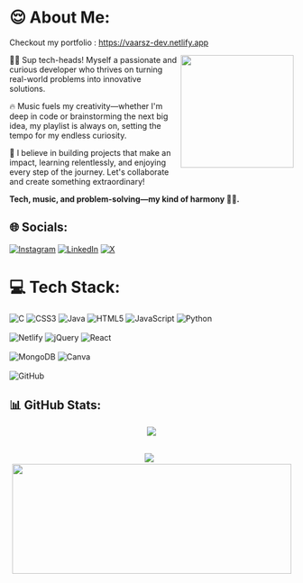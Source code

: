 # 😌 About Me:

<p>Checkout my portfolio : <a href="https://vaarsz-dev.netlify.app">https://vaarsz-dev.netlify.app</a></p>

<div>
  <img align="right" src="https://github.com/user-attachments/assets/094168d9-b4c9-4851-8747-d743143cbf13" width="200" hieght="300" />
  <p>👨‍💻 Sup tech-heads! Myself a passionate and curious developer who thrives on turning real-world problems into innovative solutions.</p>
  <p>🔥 Music fuels my creativity—whether I'm deep in code or brainstorming the next big idea, my playlist is always on, setting the tempo for my endless curiosity.</p>
  <p>🤯 I believe in building projects that make an impact, learning relentlessly, and enjoying every step of the journey. Let's collaborate and create something extraordinary!</p>
  <p><strong>Tech, music, and problem-solving—my kind of harmony 🧘‍♂️.</strong></p>
</div>

## 🌐 Socials:
[![Instagram](https://img.shields.io/badge/Instagram-%23E4405F.svg?logo=Instagram&logoColor=white)](https://instagram.com/varsha_vsmt) [![LinkedIn](https://img.shields.io/badge/LinkedIn-%230077B5.svg?logo=linkedin&logoColor=white)](https://linkedin.com/in/https://www.linkedin.com/in/varsha-sabu-663225255/) [![X](https://img.shields.io/badge/X-black.svg?logo=X&logoColor=white)](https://x.com/vars04) 


# 💻 Tech Stack:
![C](https://img.shields.io/badge/c-%2300599C.svg?style=for-the-badge&logo=c&logoColor=white) ![CSS3](https://img.shields.io/badge/css3-%231572B6.svg?style=for-the-badge&logo=css3&logoColor=white) ![Java](https://img.shields.io/badge/java-%23ED8B00.svg?style=for-the-badge&logo=openjdk&logoColor=white) ![HTML5](https://img.shields.io/badge/html5-%23E34F26.svg?style=for-the-badge&logo=html5&logoColor=white) ![JavaScript](https://img.shields.io/badge/javascript-%23323330.svg?style=for-the-badge&logo=javascript&logoColor=%23F7DF1E) ![Python](https://img.shields.io/badge/python-3670A0?style=for-the-badge&logo=python&logoColor=ffdd54)<br/><br/> ![Netlify](https://img.shields.io/badge/netlify-%23000000.svg?style=for-the-badge&logo=netlify&logoColor=#00C7B7)  ![jQuery](https://img.shields.io/badge/jquery-%230769AD.svg?style=for-the-badge&logo=jquery&logoColor=white) ![React](https://img.shields.io/badge/react-%2320232a.svg?style=for-the-badge&logo=react&logoColor=%2361DAFB)<br/><br/> ![MongoDB](https://img.shields.io/badge/MongoDB-%234ea94b.svg?style=for-the-badge&logo=mongodb&logoColor=white)  ![Canva](https://img.shields.io/badge/Canva-%2300C4CC.svg?style=for-the-badge&logo=Canva&logoColor=white)  <br/><br/>![GitHub](https://img.shields.io/badge/github-%23121011.svg?style=for-the-badge&logo=github&logoColor=white)


## 📊 GitHub Stats:

<div align="center">
  <img src="https://github-readme-stats.vercel.app/api?username=Varsha620&theme=jolly&hide_border=false&include_all_commits=true&count_private=true" />
</div><br>

<p align="center">
  <img src="https://github-readme-streak-stats.herokuapp.com/?user=Varsha620&theme=jolly&hide_border=false"/>
  &nbsp;
  <img src="https://github-readme-stats.vercel.app/api/top-langs/?username=Varsha620&theme=jolly&hide_border=false&include_all_commits=true&count_private=true&layout=compact" width="495" height="195" />
</p>


